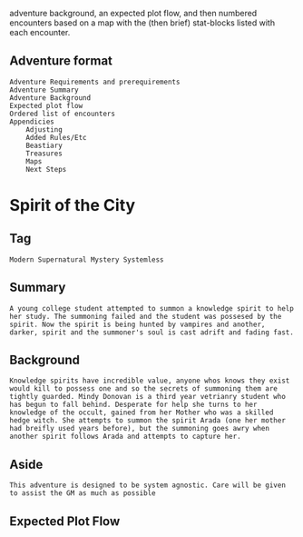 adventure background, an expected plot flow, and then numbered encounters based on a map with the (then brief) stat-blocks listed with each encounter.

## Adventure format

    Adventure Requirements and prerequirements
    Adventure Summary
    Adventure Background
    Expected plot flow
    Ordered list of encounters
    Appendicies
        Adjusting
        Added Rules/Etc
        Beastiary
        Treasures
        Maps
        Next Steps

# Spirit of the City

## Tag
    Modern Supernatural Mystery Systemless

## Summary
    A young college student attempted to summon a knowledge spirit to help her study. The summoning failed and the student was possesed by the spirit. Now the spirit is being hunted by vampires and another, darker, spirit and the summoner's soul is cast adrift and fading fast.
## Background
    Knowledge spirits have incredible value, anyone whos knows they exist would kill to possess one and so the secrets of summoning them are tightly guarded. Mindy Donovan is a third year vetrianry student who has begun to fall behind. Desperate for help she turns to her knowledge of the occult, gained from her Mother who was a skilled hedge witch. She attempts to summon the spirit Arada (one her mother had breifly used years before), but the summoning goes awry when another spirit follows Arada and attempts to capture her.
## Aside
    This adventure is designed to be system agnostic. Care will be given to assist the GM as much as possible

## Expected Plot Flow